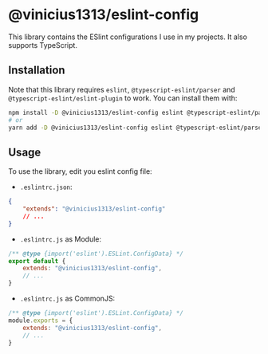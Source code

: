 # @vinicius1313/eslint-config

This library contains the ESlint configurations I use in my projects. It also supports TypeScript.

## Installation

Note that this library requires `eslint`, `@typescript-eslint/parser` and `@typescript-eslint/eslint-plugin` to work. You can install them with:

```sh
npm install -D @vinicius1313/eslint-config eslint @typescript-eslint/parser @typescript-eslint/eslint-plugin
# or
yarn add -D @vinicius1313/eslint-config eslint @typescript-eslint/parser @typescript-eslint/eslint-plugin
```

## Usage

To use the library, edit you eslint config file:

- `.eslintrc.json`:

```json
{
    "extends": "@vinicius1313/eslint-config"
    // ...
}
```

- `.eslintrc.js` as Module:

```js
/** @type {import('eslint').ESLint.ConfigData} */
export default {
    extends: "@vinicius1313/eslint-config",
    // ...
}
```

- `.eslintrc.js` as CommonJS:

```js
/** @type {import('eslint').ESLint.ConfigData} */
module.exports = {
    extends: "@vinicius1313/eslint-config",
    // ...
}
```
